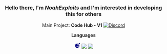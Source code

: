 <div align="center">

  ### Hello there, I'm *NoahExploits* and I'm interested in developing this for others ###
  
  Main Project:
  **Code Hub - V1** <a href="https://discord.gg/2NWj7KUsjH">  <img src="https://raw.githubusercontent.com/anuraghazra/anuraghazra/master/assets/discord-round.svg" alt="Discord" width="27px"></a>
  
  
  **Languages**
  
  <code><img height="20" src="https://raw.githubusercontent.com/github/explore/80688e429a7d4ef2fca1e82350fe8e3517d3494d/topics/lua/lua.png"></code>
  <code><img height="20" src="https://cdn.discordapp.com/emojis/403294924432211968.png"></code>
  <code><img height="20" src="https://code.visualstudio.com/favicon.ico"></code>
